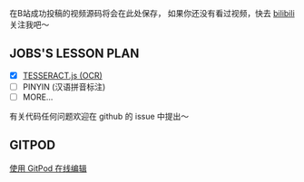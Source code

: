 在B站成功投稿的视频源码将会在此处保存，
如果你还没有看过视频，快去 [bilibili](https://space.bilibili.com/16010275)
关注我吧～

## JOBS'S LESSON PLAN
- [x] [TESSERACT.js (OCR)](https://www.bilibili.com/video/BV1v54y1z7dp)
- [ ] PINYIN (汉语拼音标注)
- [ ] MORE...

有关代码任何问题欢迎在 github 的 issue 中提出～


## GITPOD

[使用 GitPod 在线编辑](https://a46fa4fb-adae-4b05-8be7-ad424b0eb4f7.ws-us02.gitpod.io/)
